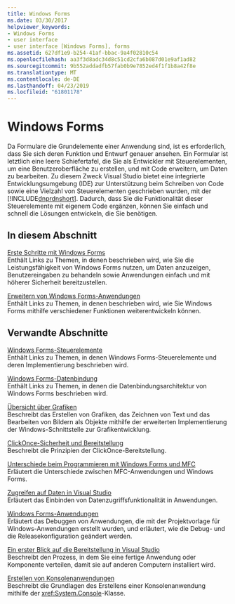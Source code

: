 ```yaml
---
title: Windows Forms
ms.date: 03/30/2017
helpviewer_keywords:
- Windows Forms
- user interface
- user interface [Windows Forms], forms
ms.assetid: 627df1e9-b254-41af-bbac-9a4f02810c54
ms.openlocfilehash: aa3f3d8adc34d8c51cd2cfa6b087d01e9af1ad82
ms.sourcegitcommit: 9b552addadfb57fab0b9e7852ed4f1f1b8a42f8e
ms.translationtype: MT
ms.contentlocale: de-DE
ms.lasthandoff: 04/23/2019
ms.locfileid: "61801178"
---
```

# <a name="windows-forms"></a>Windows Forms
Da Formulare die Grundelemente einer Anwendung sind, ist es erforderlich, dass Sie sich deren Funktion und Entwurf genauer ansehen. Ein Formular ist letztlich eine leere Schiefertafel, die Sie als Entwickler mit Steuerelementen, um eine Benutzeroberfläche zu erstellen, und mit Code erweitern, um Daten zu bearbeiten. Zu diesem Zweck Visual Studio bietet eine integrierte Entwicklungsumgebung (IDE) zur Unterstützung beim Schreiben von Code sowie eine Vielzahl von Steuerelementen geschrieben wurden, mit der [!INCLUDE[dnprdnshort](../../../includes/dnprdnshort-md.md)]. Dadurch, dass Sie die Funktionalität dieser Steuerelemente mit eigenem Code ergänzen, können Sie einfach und schnell die Lösungen entwickeln, die Sie benötigen.  
  
## <a name="in-this-section"></a>In diesem Abschnitt  
 [Erste Schritte mit Windows Forms](getting-started-with-windows-forms.md)  
 Enthält Links zu Themen, in denen beschrieben wird, wie Sie die Leistungsfähigkeit von Windows Forms nutzen, um Daten anzuzeigen, Benutzereingaben zu behandeln sowie Anwendungen einfach und mit höherer Sicherheit bereitzustellen.  
  
 [Erweitern von Windows Forms-Anwendungen](./advanced/index.md)  
 Enthält Links zu Themen, in denen beschrieben wird, wie Sie Windows Forms mithilfe verschiedener Funktionen weiterentwickeln können.  
  
## <a name="related-sections"></a>Verwandte Abschnitte  
 [Windows Forms-Steuerelemente](./controls/index.md)  
 Enthält Links zu Themen, in denen Windows Forms-Steuerelemente und deren Implementierung beschrieben wird.  
  
 [Windows Forms-Datenbindung](windows-forms-data-binding.md)  
 Enthält Links zu Themen, in denen die Datenbindungsarchitektur von Windows Forms beschrieben wird.  
  
 [Übersicht über Grafiken](./advanced/graphics-overview-windows-forms.md)  
 Beschreibt das Erstellen von Grafiken, das Zeichnen von Text und das Bearbeiten von Bildern als Objekte mithilfe der erweiterten Implementierung der Windows-Schnittstelle zur Grafikentwicklung.  
  
 [ClickOnce-Sicherheit und Bereitstellung](/visualstudio/deployment/clickonce-security-and-deployment)  
 Beschreibt die Prinzipien der ClickOnce-Bereitstellung.  
  
 [Unterschiede beim Programmieren mit Windows Forms und MFC](/cpp/dotnet/windows-forms-mfc-programming-differences)  
 Erläutert die Unterschiede zwischen MFC-Anwendungen und Windows Forms.  
  
 [Zugreifen auf Daten in Visual Studio](/visualstudio/data-tools/accessing-data-in-visual-studio)  
 Erläutert das Einbinden von Datenzugriffsfunktionalität in Anwendungen.  
  
 [Windows Forms-Anwendungen](/visualstudio/debugger/debugging-preparation-windows-forms-applications)  
 Erläutert das Debuggen von Anwendungen, die mit der Projektvorlage für Windows-Anwendungen erstellt wurden, und erläutert, wie die Debug- und die Releasekonfiguration geändert werden.  
  
 [Ein erster Blick auf die Bereitstellung in Visual Studio](/visualstudio/deployment/deploying-applications-services-and-components)  
 Beschreibt den Prozess, in dem Sie eine fertige Anwendung oder Komponente verteilen, damit sie auf anderen Computern installiert wird.  
  
 [Erstellen von Konsolenanwendungen](../../standard/building-console-apps.md)  
 Beschreibt die Grundlagen des Erstellens einer Konsolenanwendung mithilfe der <xref:System.Console>-Klasse.
